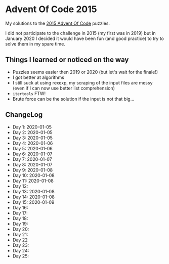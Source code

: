 # Advent Of Code 2015

My solutions to the [2015 Advent Of Code](https://adventofcode.com/2015) puzzles.

I did not participate to the challenge in 2015 (my first was in 2019) but in January 2020 I decided it would have been fun (and good practice) to try to solve them in my spare time.

## Things I learned or noticed on the way

* Puzzles seems easier then 2019 or 2020 (but let's wait for the finale!)
* I got better at algorithms
* I still suck at using rexexp, my scraping of the input files are messy (even if I can now use better list comprehension)
* `itertools` FTW!
* Brute force can be the solution if the input is not that big...


## ChangeLog

* Day 1: 2020-01-05
* Day 2: 2020-01-05
* Day 3: 2020-01-05
* Day 4: 2020-01-06
* Day 5: 2020-01-06
* Day 6: 2020-01-07
* Day 7: 2020-01-07
* Day 8: 2020-01-07
* Day 9: 2020-01-08
* Day 10: 2020-01-08
* Day 11: 2020-01-08
* Day 12:
* Day 13: 2020-01-08
* Day 14: 2020-01-08
* Day 15: 2020-01-09
* Day 16:
* Day 17:
* Day 18:
* Day 19:
* Day 20:
* Day 21:
* Day 22
* Day 23:
* Day 24:
* Day 25:
